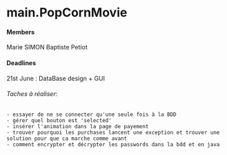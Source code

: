 # main.PopCornMovie

#### Members
Marie SIMON
Baptiste Petiot

#### Deadlines
21st June : DataBase design + GUI


###### Taches à réaliser:
    - essayer de ne se connecter qu'une seule fois à la BDD
    - gérer quel bouton est 'selected'
    - insérer l'animation dans la page de payement
    - trouver pourquoi les purchases lancent une exception et trouver une solution pour que ca marche comme avant
    - comment encrypter et décrypter les passwords dans la bdd et en java